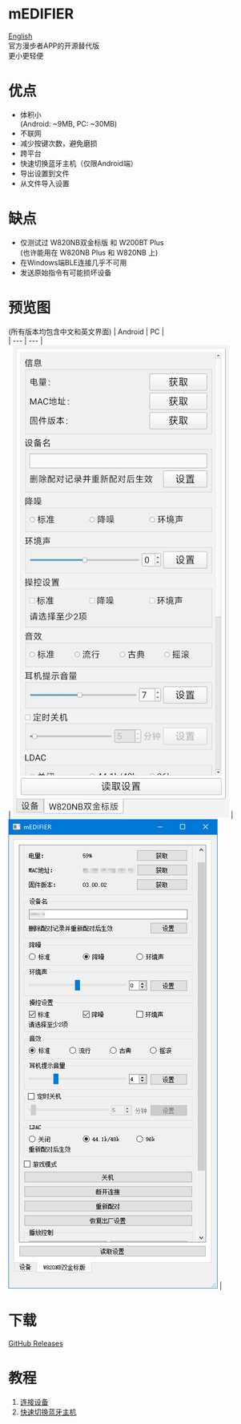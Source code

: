 # mEDIFIER

[English](./README.md)  
官方漫步者APP的开源替代版  
更小更轻便  

# 优点
+ 体积小  
  (Android: ~9MB, PC: ~30MB)  
+ 不联网  
+ 减少按键次数，避免磨损  
+ 跨平台  
+ 快速切换蓝牙主机（仅限Android端）  
+ 导出设置到文件
+ 从文件导入设置

# 缺点
+ 仅测试过 W820NB双金标版 和 W200BT Plus  
  (也许能用在 W820NB Plus 和 W820NB 上)  
+ 在Windows端BLE连接几乎不可用  
+ 发送原始指令有可能损坏设备  

# 预览图
(所有版本均包含中文和英文界面)
| Android | PC |  
| --- | --- |  
| ![preview](doc/preview_qt_android.jpg) | ![preview](doc/preview_qt_pc.jpg) |  

# 下载
[GitHub Releases](https://github.com/wh201906/mEDIFIER/releases)  

# 教程
1. [连接设备](./doc/tutorials/connect_zh_CN.md)  
2. [快速切换蓝牙主机](./doc/tutorials/switch_host_zh_CN.md)  

